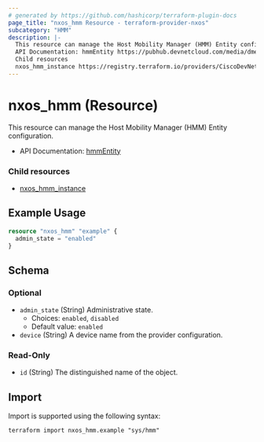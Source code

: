 ```yaml
---
# generated by https://github.com/hashicorp/terraform-plugin-docs
page_title: "nxos_hmm Resource - terraform-provider-nxos"
subcategory: "HMM"
description: |-
  This resource can manage the Host Mobility Manager (HMM) Entity configuration.
  API Documentation: hmmEntity https://pubhub.devnetcloud.com/media/dme-docs-10-2-2/docs/Host%20Mobility/hmm:Entity/
  Child resources
  nxos_hmm_instance https://registry.terraform.io/providers/CiscoDevNet/nxos/latest/docs/resources/hmm_instance
---
```


# nxos_hmm (Resource)

This resource can manage the Host Mobility Manager (HMM) Entity configuration.

- API Documentation: [hmmEntity](https://pubhub.devnetcloud.com/media/dme-docs-10-2-2/docs/Host%20Mobility/hmm:Entity/)

### Child resources

- [nxos_hmm_instance](https://registry.terraform.io/providers/CiscoDevNet/nxos/latest/docs/resources/hmm_instance)

## Example Usage

```terraform
resource "nxos_hmm" "example" {
  admin_state = "enabled"
}
```

<!-- schema generated by tfplugindocs -->
## Schema

### Optional

- `admin_state` (String) Administrative state.
  - Choices: `enabled`, `disabled`
  - Default value: `enabled`
- `device` (String) A device name from the provider configuration.

### Read-Only

- `id` (String) The distinguished name of the object.

## Import

Import is supported using the following syntax:

```shell
terraform import nxos_hmm.example "sys/hmm"
```
